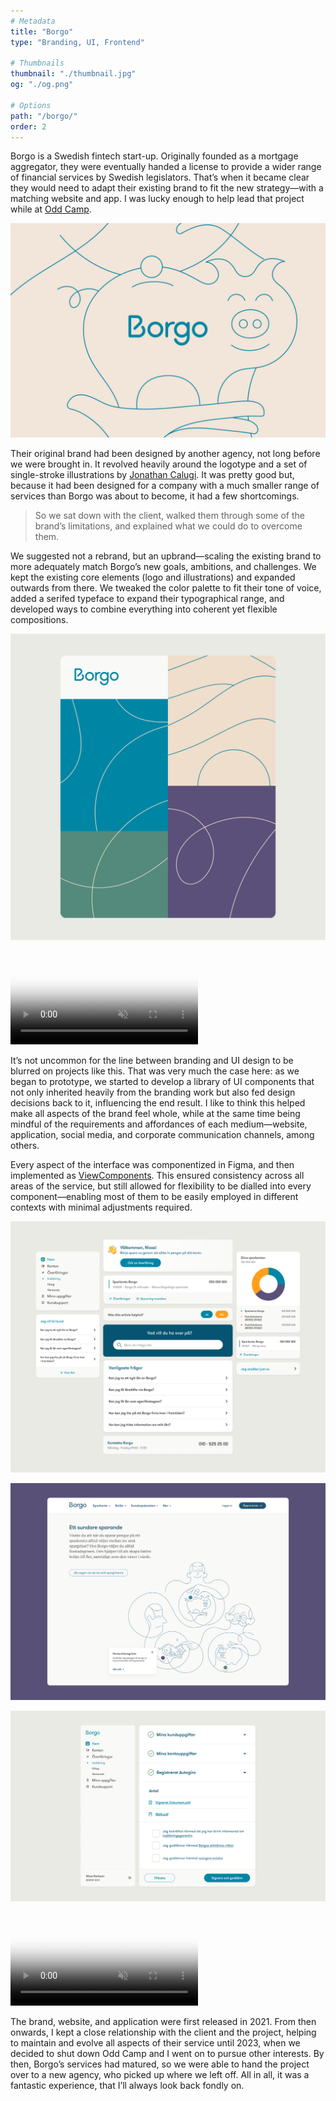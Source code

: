 ```yaml
---
# Metadata
title: "Borgo"
type: "Branding, UI, Frontend"

# Thumbnails
thumbnail: "./thumbnail.jpg"
og: "./og.png"

# Options
path: "/borgo/"
order: 2
---
```


<article role="article">

Borgo is a Swedish fintech start-up. Originally founded as a mortgage aggregator, they were eventually handed a license to provide a wider range of financial services by Swedish legislators. That’s when it became clear they would need to adapt their existing brand to fit the new strategy—with a matching website and app. I was lucky enough to help lead that project while at [Odd Camp](/oddcamp).

</article>

![Borgo logo](images/logo@2x.png)

<article role="article">

Their original brand had been designed by another agency, not long before we were brought in. It revolved heavily around the logotype and a set of single-stroke illustrations by [Jonathan Calugi](https://www.behance.net/Lovers). It was pretty good but, because it had been designed for a company with a much smaller range of services than Borgo was about to become, it had a few shortcomings.

> So we sat down with the client, walked them through some of the brand’s limitations, and explained what we could do to overcome them.

We suggested not a rebrand, but an upbrand—scaling the existing brand to more adequately match Borgo’s new goals, ambitions, and challenges. We kept the existing core elements (logo and illustrations) and expanded outwards from there. We tweaked the color palette to fit their tone of voice, added a serifed typeface to expand their typographical range, and developed ways to combine everything into coherent yet flexible compositions.

</article>

![Patterns made out of details from the illustrations](images/pattern@2x.png)

<video controls muted playsinline preload="metadata" poster="/videos/borgo/brand.png">
  <source src="/videos/borgo/brand.mp4" type="video/mp4" />
</video>

<article role="article">

It’s not uncommon for the line between branding and UI design to be blurred on projects like this. That was very much the case here: as we began to prototype, we started to develop a library of UI components that not only inherited heavily from the branding work but also fed design decisions back to it, influencing the end result. I like to think this helped make all aspects of the brand feel whole, while at the same time being mindful of the requirements and affordances of each medium—website, application, social media, and corporate communication channels, among others.

Every aspect of the interface was componentized in Figma, and then implemented as [ViewComponents](https://viewcomponent.org/). This ensured consistency across all areas of the service, but still allowed for flexibility to be dialled into every component—enabling most of them to be easily employed in different contexts with minimal adjustments required.

</article>

![Some of the UI components designed and developed for Borgo](images/components@2x.png)

![Screenshot from Borgo’s promotional website](images/home@2x.png)

![View of UI components in use inside Borgo’s user dashboard](images/dashboard@2x.png)

<video controls muted playsinline preload="metadata" poster="/videos/borgo/app.png">
  <source src="/videos/borgo/app.mp4" type="video/mp4" />
</video>

<article role="article">

The brand, website, and application were first released in 2021. From then onwards, I kept a close relationship with the client and the project, helping to maintain and evolve all aspects of their service until 2023, when we decided to shut down Odd Camp and I went on to pursue other interests. By then, Borgo’s services had matured, so we were able to hand the project over to a new agency, who picked up where we left off. All in all, it was a fantastic experience, that I’ll always look back fondly on.

</article>